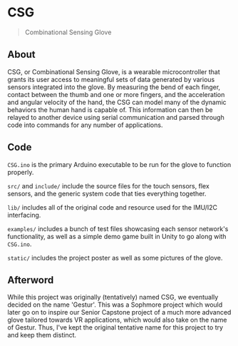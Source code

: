 # CSG

> Combinational Sensing Glove

## About

CSG, or Combinational Sensing Glove, is a wearable microcontroller that grants its user access to meaningful sets of data generated by various sensors integrated into the glove. By measuring the bend of each finger, contact between the thumb and one or more fingers, and the acceleration and angular velocity of the hand, the CSG can model many of the dynamic behaviors the human hand is capable of. This information can then be relayed to another device using serial communication and parsed through code into commands for any number of applications.

## Code

`CSG.ino` is the primary Arduino executable to be run for the glove to function properly.

`src/` and `include/` include the source files for the touch sensors, flex sensors, and the generic system code that ties everything together.

`lib/` includes all of the original code and resource used for the IMU/I2C interfacing.

`examples/` includes a bunch of test files showcasing each sensor network's functionality, as well as a simple demo game built in Unity to go along with `CSG.ino`.

`static/` includes the project poster as well as some pictures of the glove.

## Afterword

While this project was originally (tentatively) named CSG, we eventually decided on the name 'Gestur'. This was a Sophmore project which would later go on to inspire our Senior Capstone project of a much more advanced glove tailored towards VR applications, which would also take on the name of Gestur. Thus, I've kept the original tentative name for this project to try and keep them distinct.